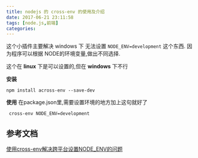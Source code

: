 ```yaml
---
title: nodejs 的 cross-env 的使用及介绍
date: 2017-06-21 23:11:58
tags: [node.js,前端]
categories:
---
```


这个小插件主要解决 windows 下 无法设置 `NODE_ENV=development` 这个东西. 因为程序可以根据 NODE的环境变量,做出不同选择.

这个在 **linux** 下是可以设置的,但在 **windows** 下不行

**安装**
```
npm install across-env --save-dev
```

**使用**
在package.json里,需要设置环境的地方加上这句就好了
```
 cross-env NODE_ENV=development
```


## 参考文档
[使用cross-env解决跨平台设置NODE_ENV的问题](https://segmentfault.com/a/1190000005811347)
